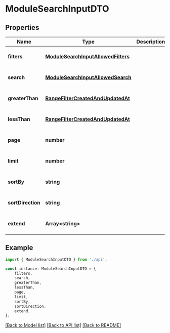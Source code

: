 # ModuleSearchInputDTO


## Properties

Name | Type | Description | Notes
------------ | ------------- | ------------- | -------------
**filters** | [**ModuleSearchInputAllowedFilters**](ModuleSearchInputAllowedFilters.md) |  | [optional] [default to undefined]
**search** | [**ModuleSearchInputAllowedSearch**](ModuleSearchInputAllowedSearch.md) |  | [optional] [default to undefined]
**greaterThan** | [**RangeFilterCreatedAndUpdatedAt**](RangeFilterCreatedAndUpdatedAt.md) |  | [optional] [default to undefined]
**lessThan** | [**RangeFilterCreatedAndUpdatedAt**](RangeFilterCreatedAndUpdatedAt.md) |  | [optional] [default to undefined]
**page** | **number** |  | [optional] [default to undefined]
**limit** | **number** |  | [optional] [default to undefined]
**sortBy** | **string** |  | [optional] [default to undefined]
**sortDirection** | **string** |  | [optional] [default to undefined]
**extend** | **Array&lt;string&gt;** |  | [optional] [default to undefined]

## Example

```typescript
import { ModuleSearchInputDTO } from './api';

const instance: ModuleSearchInputDTO = {
    filters,
    search,
    greaterThan,
    lessThan,
    page,
    limit,
    sortBy,
    sortDirection,
    extend,
};
```

[[Back to Model list]](../README.md#documentation-for-models) [[Back to API list]](../README.md#documentation-for-api-endpoints) [[Back to README]](../README.md)
